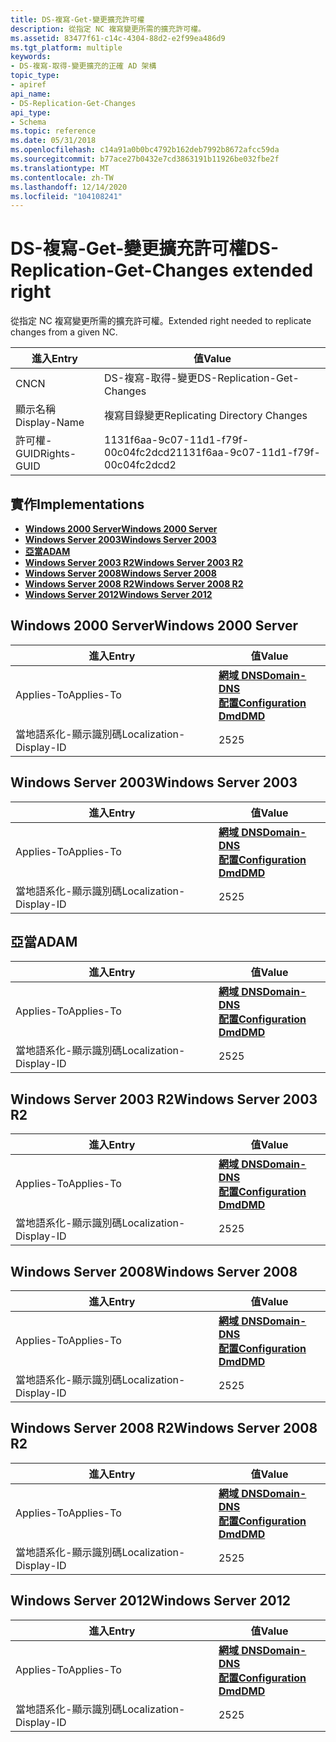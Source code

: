 ```yaml
---
title: DS-複寫-Get-變更擴充許可權
description: 從指定 NC 複寫變更所需的擴充許可權。
ms.assetid: 83477f61-c14c-4304-88d2-e2f99ea486d9
ms.tgt_platform: multiple
keywords:
- DS-複寫-取得-變更擴充的正確 AD 架構
topic_type:
- apiref
api_name:
- DS-Replication-Get-Changes
api_type:
- Schema
ms.topic: reference
ms.date: 05/31/2018
ms.openlocfilehash: c14a91a0b0bc4792b162deb7992b8672afcc59da
ms.sourcegitcommit: b77ace27b0432e7cd3863191b11926be032fbe2f
ms.translationtype: MT
ms.contentlocale: zh-TW
ms.lasthandoff: 12/14/2020
ms.locfileid: "104108241"
---
```

# <a name="ds-replication-get-changes-extended-right"></a><span data-ttu-id="ced54-104">DS-複寫-Get-變更擴充許可權</span><span class="sxs-lookup"><span data-stu-id="ced54-104">DS-Replication-Get-Changes extended right</span></span>

<span data-ttu-id="ced54-105">從指定 NC 複寫變更所需的擴充許可權。</span><span class="sxs-lookup"><span data-stu-id="ced54-105">Extended right needed to replicate changes from a given NC.</span></span>



| <span data-ttu-id="ced54-106">進入</span><span class="sxs-lookup"><span data-stu-id="ced54-106">Entry</span></span> | <span data-ttu-id="ced54-107">值</span><span class="sxs-lookup"><span data-stu-id="ced54-107">Value</span></span> |
|--------------|--------------------------------------|
| <span data-ttu-id="ced54-108">CN</span><span class="sxs-lookup"><span data-stu-id="ced54-108">CN</span></span>           | <span data-ttu-id="ced54-109">DS-複寫-取得-變更</span><span class="sxs-lookup"><span data-stu-id="ced54-109">DS-Replication-Get-Changes</span></span>           |
| <span data-ttu-id="ced54-110">顯示名稱</span><span class="sxs-lookup"><span data-stu-id="ced54-110">Display-Name</span></span> | <span data-ttu-id="ced54-111">複寫目錄變更</span><span class="sxs-lookup"><span data-stu-id="ced54-111">Replicating Directory Changes</span></span>        |
| <span data-ttu-id="ced54-112">許可權-GUID</span><span class="sxs-lookup"><span data-stu-id="ced54-112">Rights-GUID</span></span>  | <span data-ttu-id="ced54-113">1131f6aa-9c07-11d1-f79f-00c04fc2dcd2</span><span class="sxs-lookup"><span data-stu-id="ced54-113">1131f6aa-9c07-11d1-f79f-00c04fc2dcd2</span></span> |



## <a name="implementations"></a><span data-ttu-id="ced54-114">實作</span><span class="sxs-lookup"><span data-stu-id="ced54-114">Implementations</span></span>

-   [<span data-ttu-id="ced54-115">**Windows 2000 Server**</span><span class="sxs-lookup"><span data-stu-id="ced54-115">**Windows 2000 Server**</span></span>](#windows-2000-server)
-   [<span data-ttu-id="ced54-116">**Windows Server 2003**</span><span class="sxs-lookup"><span data-stu-id="ced54-116">**Windows Server 2003**</span></span>](#windows-server-2003)
-   [<span data-ttu-id="ced54-117">**亞當**</span><span class="sxs-lookup"><span data-stu-id="ced54-117">**ADAM**</span></span>](#adam)
-   [<span data-ttu-id="ced54-118">**Windows Server 2003 R2**</span><span class="sxs-lookup"><span data-stu-id="ced54-118">**Windows Server 2003 R2**</span></span>](#windows-server-2003-r2)
-   [<span data-ttu-id="ced54-119">**Windows Server 2008**</span><span class="sxs-lookup"><span data-stu-id="ced54-119">**Windows Server 2008**</span></span>](#windows-server-2008)
-   [<span data-ttu-id="ced54-120">**Windows Server 2008 R2**</span><span class="sxs-lookup"><span data-stu-id="ced54-120">**Windows Server 2008 R2**</span></span>](#windows-server-2008-r2)
-   [<span data-ttu-id="ced54-121">**Windows Server 2012**</span><span class="sxs-lookup"><span data-stu-id="ced54-121">**Windows Server 2012**</span></span>](#windows-server-2012)

## <a name="windows-2000-server"></a><span data-ttu-id="ced54-122">Windows 2000 Server</span><span class="sxs-lookup"><span data-stu-id="ced54-122">Windows 2000 Server</span></span>



| <span data-ttu-id="ced54-123">進入</span><span class="sxs-lookup"><span data-stu-id="ced54-123">Entry</span></span> | <span data-ttu-id="ced54-124">值</span><span class="sxs-lookup"><span data-stu-id="ced54-124">Value</span></span> |
|-------------------------|----------------------------------------------------------------------------------------------------------------------------------|
| <span data-ttu-id="ced54-125">Applies-To</span><span class="sxs-lookup"><span data-stu-id="ced54-125">Applies-To</span></span>              | [<span data-ttu-id="ced54-126">**網域 DNS**</span><span class="sxs-lookup"><span data-stu-id="ced54-126">**Domain-DNS**</span></span>](c-domaindns.md)<br/> [<span data-ttu-id="ced54-127">**配置**</span><span class="sxs-lookup"><span data-stu-id="ced54-127">**Configuration**</span></span>](c-configuration.md)<br/> [<span data-ttu-id="ced54-128">**Dmd**</span><span class="sxs-lookup"><span data-stu-id="ced54-128">**DMD**</span></span>](c-dmd.md)<br/> |
| <span data-ttu-id="ced54-129">當地語系化-顯示識別碼</span><span class="sxs-lookup"><span data-stu-id="ced54-129">Localization-Display-ID</span></span> | <span data-ttu-id="ced54-130">25</span><span class="sxs-lookup"><span data-stu-id="ced54-130">25</span></span>                                                                                                                               |



## <a name="windows-server-2003"></a><span data-ttu-id="ced54-131">Windows Server 2003</span><span class="sxs-lookup"><span data-stu-id="ced54-131">Windows Server 2003</span></span>



| <span data-ttu-id="ced54-132">進入</span><span class="sxs-lookup"><span data-stu-id="ced54-132">Entry</span></span> | <span data-ttu-id="ced54-133">值</span><span class="sxs-lookup"><span data-stu-id="ced54-133">Value</span></span> |
|-------------------------|----------------------------------------------------------------------------------------------------------------------------------|
| <span data-ttu-id="ced54-134">Applies-To</span><span class="sxs-lookup"><span data-stu-id="ced54-134">Applies-To</span></span>              | [<span data-ttu-id="ced54-135">**網域 DNS**</span><span class="sxs-lookup"><span data-stu-id="ced54-135">**Domain-DNS**</span></span>](c-domaindns.md)<br/> [<span data-ttu-id="ced54-136">**配置**</span><span class="sxs-lookup"><span data-stu-id="ced54-136">**Configuration**</span></span>](c-configuration.md)<br/> [<span data-ttu-id="ced54-137">**Dmd**</span><span class="sxs-lookup"><span data-stu-id="ced54-137">**DMD**</span></span>](c-dmd.md)<br/> |
| <span data-ttu-id="ced54-138">當地語系化-顯示識別碼</span><span class="sxs-lookup"><span data-stu-id="ced54-138">Localization-Display-ID</span></span> | <span data-ttu-id="ced54-139">25</span><span class="sxs-lookup"><span data-stu-id="ced54-139">25</span></span>                                                                                                                               |



## <a name="adam"></a><span data-ttu-id="ced54-140">亞當</span><span class="sxs-lookup"><span data-stu-id="ced54-140">ADAM</span></span>



| <span data-ttu-id="ced54-141">進入</span><span class="sxs-lookup"><span data-stu-id="ced54-141">Entry</span></span> | <span data-ttu-id="ced54-142">值</span><span class="sxs-lookup"><span data-stu-id="ced54-142">Value</span></span> |
|-------------------------|----------------------------------------------------------------------------------------------------------------------------------|
| <span data-ttu-id="ced54-143">Applies-To</span><span class="sxs-lookup"><span data-stu-id="ced54-143">Applies-To</span></span>              | [<span data-ttu-id="ced54-144">**網域 DNS**</span><span class="sxs-lookup"><span data-stu-id="ced54-144">**Domain-DNS**</span></span>](c-domaindns.md)<br/> [<span data-ttu-id="ced54-145">**配置**</span><span class="sxs-lookup"><span data-stu-id="ced54-145">**Configuration**</span></span>](c-configuration.md)<br/> [<span data-ttu-id="ced54-146">**Dmd**</span><span class="sxs-lookup"><span data-stu-id="ced54-146">**DMD**</span></span>](c-dmd.md)<br/> |
| <span data-ttu-id="ced54-147">當地語系化-顯示識別碼</span><span class="sxs-lookup"><span data-stu-id="ced54-147">Localization-Display-ID</span></span> | <span data-ttu-id="ced54-148">25</span><span class="sxs-lookup"><span data-stu-id="ced54-148">25</span></span>                                                                                                                               |



## <a name="windows-server-2003-r2"></a><span data-ttu-id="ced54-149">Windows Server 2003 R2</span><span class="sxs-lookup"><span data-stu-id="ced54-149">Windows Server 2003 R2</span></span>



| <span data-ttu-id="ced54-150">進入</span><span class="sxs-lookup"><span data-stu-id="ced54-150">Entry</span></span> | <span data-ttu-id="ced54-151">值</span><span class="sxs-lookup"><span data-stu-id="ced54-151">Value</span></span> |
|-------------------------|----------------------------------------------------------------------------------------------------------------------------------|
| <span data-ttu-id="ced54-152">Applies-To</span><span class="sxs-lookup"><span data-stu-id="ced54-152">Applies-To</span></span>              | [<span data-ttu-id="ced54-153">**網域 DNS**</span><span class="sxs-lookup"><span data-stu-id="ced54-153">**Domain-DNS**</span></span>](c-domaindns.md)<br/> [<span data-ttu-id="ced54-154">**配置**</span><span class="sxs-lookup"><span data-stu-id="ced54-154">**Configuration**</span></span>](c-configuration.md)<br/> [<span data-ttu-id="ced54-155">**Dmd**</span><span class="sxs-lookup"><span data-stu-id="ced54-155">**DMD**</span></span>](c-dmd.md)<br/> |
| <span data-ttu-id="ced54-156">當地語系化-顯示識別碼</span><span class="sxs-lookup"><span data-stu-id="ced54-156">Localization-Display-ID</span></span> | <span data-ttu-id="ced54-157">25</span><span class="sxs-lookup"><span data-stu-id="ced54-157">25</span></span>                                                                                                                               |



## <a name="windows-server-2008"></a><span data-ttu-id="ced54-158">Windows Server 2008</span><span class="sxs-lookup"><span data-stu-id="ced54-158">Windows Server 2008</span></span>



| <span data-ttu-id="ced54-159">進入</span><span class="sxs-lookup"><span data-stu-id="ced54-159">Entry</span></span> | <span data-ttu-id="ced54-160">值</span><span class="sxs-lookup"><span data-stu-id="ced54-160">Value</span></span> |
|-------------------------|----------------------------------------------------------------------------------------------------------------------------------|
| <span data-ttu-id="ced54-161">Applies-To</span><span class="sxs-lookup"><span data-stu-id="ced54-161">Applies-To</span></span>              | [<span data-ttu-id="ced54-162">**網域 DNS**</span><span class="sxs-lookup"><span data-stu-id="ced54-162">**Domain-DNS**</span></span>](c-domaindns.md)<br/> [<span data-ttu-id="ced54-163">**配置**</span><span class="sxs-lookup"><span data-stu-id="ced54-163">**Configuration**</span></span>](c-configuration.md)<br/> [<span data-ttu-id="ced54-164">**Dmd**</span><span class="sxs-lookup"><span data-stu-id="ced54-164">**DMD**</span></span>](c-dmd.md)<br/> |
| <span data-ttu-id="ced54-165">當地語系化-顯示識別碼</span><span class="sxs-lookup"><span data-stu-id="ced54-165">Localization-Display-ID</span></span> | <span data-ttu-id="ced54-166">25</span><span class="sxs-lookup"><span data-stu-id="ced54-166">25</span></span>                                                                                                                               |



## <a name="windows-server-2008-r2"></a><span data-ttu-id="ced54-167">Windows Server 2008 R2</span><span class="sxs-lookup"><span data-stu-id="ced54-167">Windows Server 2008 R2</span></span>



| <span data-ttu-id="ced54-168">進入</span><span class="sxs-lookup"><span data-stu-id="ced54-168">Entry</span></span> | <span data-ttu-id="ced54-169">值</span><span class="sxs-lookup"><span data-stu-id="ced54-169">Value</span></span> |
|-------------------------|----------------------------------------------------------------------------------------------------------------------------------|
| <span data-ttu-id="ced54-170">Applies-To</span><span class="sxs-lookup"><span data-stu-id="ced54-170">Applies-To</span></span>              | [<span data-ttu-id="ced54-171">**網域 DNS**</span><span class="sxs-lookup"><span data-stu-id="ced54-171">**Domain-DNS**</span></span>](c-domaindns.md)<br/> [<span data-ttu-id="ced54-172">**配置**</span><span class="sxs-lookup"><span data-stu-id="ced54-172">**Configuration**</span></span>](c-configuration.md)<br/> [<span data-ttu-id="ced54-173">**Dmd**</span><span class="sxs-lookup"><span data-stu-id="ced54-173">**DMD**</span></span>](c-dmd.md)<br/> |
| <span data-ttu-id="ced54-174">當地語系化-顯示識別碼</span><span class="sxs-lookup"><span data-stu-id="ced54-174">Localization-Display-ID</span></span> | <span data-ttu-id="ced54-175">25</span><span class="sxs-lookup"><span data-stu-id="ced54-175">25</span></span>                                                                                                                               |



## <a name="windows-server-2012"></a><span data-ttu-id="ced54-176">Windows Server 2012</span><span class="sxs-lookup"><span data-stu-id="ced54-176">Windows Server 2012</span></span>



| <span data-ttu-id="ced54-177">進入</span><span class="sxs-lookup"><span data-stu-id="ced54-177">Entry</span></span> | <span data-ttu-id="ced54-178">值</span><span class="sxs-lookup"><span data-stu-id="ced54-178">Value</span></span> |
|-------------------------|----------------------------------------------------------------------------------------------------------------------------------|
| <span data-ttu-id="ced54-179">Applies-To</span><span class="sxs-lookup"><span data-stu-id="ced54-179">Applies-To</span></span>              | [<span data-ttu-id="ced54-180">**網域 DNS**</span><span class="sxs-lookup"><span data-stu-id="ced54-180">**Domain-DNS**</span></span>](c-domaindns.md)<br/> [<span data-ttu-id="ced54-181">**配置**</span><span class="sxs-lookup"><span data-stu-id="ced54-181">**Configuration**</span></span>](c-configuration.md)<br/> [<span data-ttu-id="ced54-182">**Dmd**</span><span class="sxs-lookup"><span data-stu-id="ced54-182">**DMD**</span></span>](c-dmd.md)<br/> |
| <span data-ttu-id="ced54-183">當地語系化-顯示識別碼</span><span class="sxs-lookup"><span data-stu-id="ced54-183">Localization-Display-ID</span></span> | <span data-ttu-id="ced54-184">25</span><span class="sxs-lookup"><span data-stu-id="ced54-184">25</span></span>                                                                                                                               |



 

 





